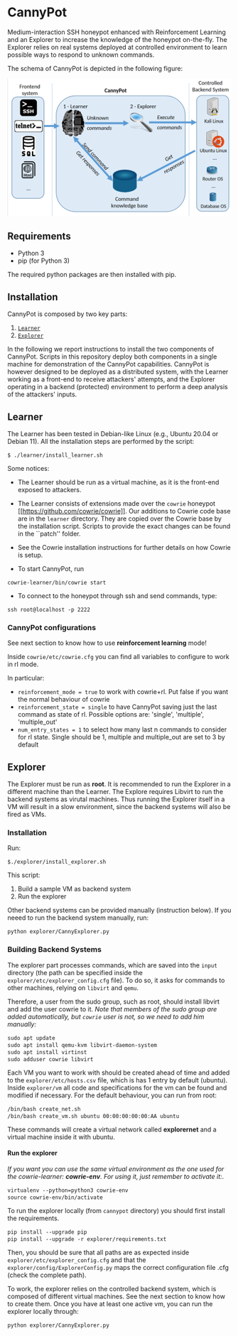 # CannyPot

Medium-interaction SSH honeypot enhanced with Reinforcement Learning and an Explorer to increase the knowledge of the honeypot on-the-fly. The Explorer relies on real systems deployed at controlled environment to learn possible ways to respond to unknown commands.

The schema of CannyPot is depicted in the following figure:

![Schema](architecture.png 'Schema')

## Requirements

* Python 3
* pip (for Python 3)

The required python packages are then installed with pip.

## Installation

CannyPot is composed by two key parts:

1. [``Learner``](#learner)
2. [``Explorer``](#explorer)

In the following we report instructions to install the two components of CannyPot. Scripts in this repository deploy both components in a single machine for demonstration of the CannyPot capabilities. CannyPot is however designed to be deployed as a distributed system, with the Learner working as a front-end to receive attackers' attempts, and the Explorer operating in a backend (protected) environment to perform a deep analysis of the attackers' inputs.

## Learner

The Learner has been tested in Debian-like Linux (e.g., Ubuntu 20.04 or Debian 11). All the installation steps are performed by the script:

```
$ ./learner/install_learner.sh
```

Some notices:

* The Learner should be run as a virtual machine, as it is the front-end exposed to attackers.

* The Learner consists of extensions made over the `cowrie` honeypot [[https://github.com/cowrie/cowrie]]. Our additions to Cowrie code base are in the ``learner`` directory. They are copied over the Cowrie base by the installation script. Scripts to provide the exact changes can be found in the ``patch'' folder.

* See the Cowrie installation instructions for further details on how Cowrie is setup. 

* To start CannyPot, run 

```
cowrie-learner/bin/cowrie start
```

* To connect to the honeypot through ssh and send commands, type:

```
ssh root@localhost -p 2222
```

### CannyPot configurations

See next section to know how to use **reinforcement learning** mode!

Inside `cowrie/etc/cowrie.cfg` you can find all variables to configure to work in rl mode.

In particular:

* `reinforcement_mode = true` to work with cowrie+rl. Put false if you want the normal behaviour of cowrie
* `reinforcement_state = single` to have CannyPot saving just the last command as state of rl. Possible options are: 'single', 'multiple', 'multiple_out'
* `num_entry_states = 1` to select how many last n commands to consider for rl state. Single should be 1, multiple and multiple_out are set to 3 by default

## Explorer

The Explorer must be run as **root**. It is recommended to run the Explorer in a different machine than the Learner. The Explore requires Libvirt to run the backend systems as virutal machines. Thus running the Explorer itself in a VM will result in a slow environment, since the backend systems will also be fired as VMs.

### Installation

Run:

```
$./explorer/install_explorer.sh
```

This script:
1. Build a sample VM as backend system
2. Run the explorer

Other backend systems can be provided manually (instruction below). If you neeed to run the backend system manually, run:

```
python explorer/CannyExplorer.py
```

### Building Backend Systems

The explorer part processes commands, which are saved into the ``input`` directory (the path can be specified inside the `explorer/etc/explorer_config.cfg` file).
To do so, it asks for commands to other machines, relying on ``libvirt`` and ``qemu``.

Therefore, a user from the sudo group, such as root, should install libvirt and add the user cowrie to it.
*Note that members of the sudo group are added automatically, but `cowrie` user is not, so we need to add him manually:*

```
sudo apt update
sudo apt install qemu-kvm libvirt-daemon-system
sudo apt install virtinst
sudo adduser cowrie libvirt
```

Each VM you want to work with should be created ahead of time and added to the ``explorer/etc/hosts.csv`` file, which is has 1 entry by default (ubuntu).
Inside ``explorer/vm`` all code and specifications for the vm can be found and modified if necessary. For the default behaviour, you can run from root:

```
/bin/bash create_net.sh
/bin/bash create_vm.sh ubuntu 00:00:00:00:00:AA ubuntu
```

These commands will create a virtual network called **explorernet** and a virtual machine inside it with ubuntu.


#### Run the explorer

*If you want you can use the same virtual environment as the one used for the cowrie-learner: **cowrie-env**.
For using it, just remember to activate it:*.

```
virtualenv --python=python3 cowrie-env
source cowrie-env/bin/activate
```

To run the explorer locally (from ``cannypot`` directory) you should first install the requirements.

```
pip install --upgrade pip
pip install --upgrade -r explorer/requirements.txt
```

Then, you should be sure that all paths are as expected inside `explorer/etc/explorer_config.cfg` and
that the `explorer/config/ExplorerConfig.py` maps the correct configuration file .cfg (check the complete path).

To work, the explorer relies on the controlled backend system, which is composed of different virtual machines.
See the next section to know how to create them.
Once you have at least one active vm, you can run the explorer locally through:

```
python explorer/CannyExplorer.py
```

